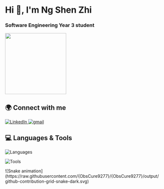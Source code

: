 <h1>Hi 👋, I'm Ng Shen Zhi</h1>

<h3><b>Software Engineering Year 3 student</b></h3>


<p>
  <a href="https://github.com/anuraghazra/convoychat">
    <img height=200 align="center" src="https://github-readme-stats.vercel.app/api/top-langs?username=ObsCure9277&theme=dark&layout=compact&langs_count=6&exclude_repo=TARUMT-RSW-2325,ObsCure9277.github.io&card_width=300)"/>
  </a>
</p>

<h2>🌍 Connect with me</h2>

<p>
  <a href="https://www.linkedin.com/in/ng-shen-zhi-43126a361" target="blank">
    <img src="https://skillicons.dev/icons?i=linkedin" alt="LinkedIn" />
  </a>
  <a href="https://mail.google.com/mail/u/0/?fs=1&tf=cm&source=mailto&to=ngshenzhiwork@gmail.com" target="blank">
    <img src="https://skillicons.dev/icons?i=gmail" alt="gmail" />
  </a>
</p>

<h2>💻 Languages & Tools</h2>

<p>
  <img src="https://go-skill-icons.vercel.app/api/icons?i=html,css,cpp,cs,assembly,js,java,dart" alt="Languages" />
</p>

<p>
  <img src="https://go-skill-icons.vercel.app/api/icons?i=vscode,visualstudio,androidstudio,flutter,oracle,firebase,canva,figma" alt="Tools" />
</p>

<p>
  ![Snake animation](https://raw.githubusercontent.com/{ObsCure9277}/{ObsCure9277}/output/github-contribution-grid-snake-dark.svg)
</p>
